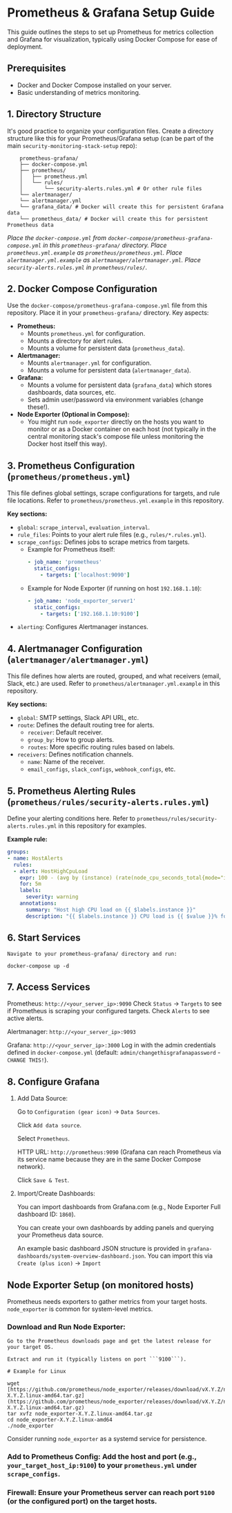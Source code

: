 # Prometheus & Grafana Setup Guide

This guide outlines the steps to set up Prometheus for metrics collection and Grafana for visualization, typically using Docker Compose for ease of deployment.

## Prerequisites

* Docker and Docker Compose installed on your server.
* Basic understanding of metrics monitoring.

## 1. Directory Structure

It's good practice to organize your configuration files. Create a directory structure like this for your Prometheus/Grafana setup (can be part of the main `security-monitoring-stack-setup` repo):

```
	prometheus-grafana/
	├── docker-compose.yml
	├── prometheus/
	│   ├── prometheus.yml
	│   └── rules/
	│       └── security-alerts.rules.yml # Or other rule files
	└── alertmanager/
	└──	alertmanager.yml
	└── grafana_data/ # Docker will create this for persistent Grafana data
	└── prometheus_data/ # Docker will create this for persistent Prometheus data
```

*Place the `docker-compose.yml` from `docker-compose/prometheus-grafana-compose.yml` in this `prometheus-grafana/` directory.*
*Place `prometheus.yml.example` as `prometheus/prometheus.yml`.*
*Place `alertmanager.yml.example` as `alertmanager/alertmanager.yml`.*
*Place `security-alerts.rules.yml` in `prometheus/rules/`.*

## 2. Docker Compose Configuration

Use the `docker-compose/prometheus-grafana-compose.yml` file from this repository. Place it in your `prometheus-grafana/` directory. Key aspects:

* **Prometheus:**
    * Mounts `prometheus.yml` for configuration.
    * Mounts a directory for alert rules.
    * Mounts a volume for persistent data (`prometheus_data`).
* **Alertmanager:**
    * Mounts `alertmanager.yml` for configuration.
    * Mounts a volume for persistent data (`alertmanager_data`).
* **Grafana:**
    * Mounts a volume for persistent data (`grafana_data`) which stores dashboards, data sources, etc.
    * Sets admin user/password via environment variables (change these!).
* **Node Exporter (Optional in Compose):**
    * You might run `node_exporter` directly on the hosts you want to monitor or as a Docker container on each host (not typically in the central monitoring stack's compose file unless monitoring the Docker host itself this way).

## 3. Prometheus Configuration (`prometheus/prometheus.yml`)

This file defines global settings, scrape configurations for targets, and rule file locations.
Refer to `prometheus/prometheus.yml.example` in this repository.

**Key sections:**
* `global`: `scrape_interval`, `evaluation_interval`.
* `rule_files`: Points to your alert rule files (e.g., `rules/*.rules.yml`).
* `scrape_configs`: Defines jobs to scrape metrics from targets.
    * Example for Prometheus itself:
      ```yaml
      - job_name: 'prometheus'
        static_configs:
          - targets: ['localhost:9090']
      ```
    * Example for Node Exporter (if running on host `192.168.1.10`):
      ```yaml
      - job_name: 'node_exporter_server1'
        static_configs:
          - targets: ['192.168.1.10:9100']
      ```
* `alerting`: Configures Alertmanager instances.

## 4. Alertmanager Configuration (`alertmanager/alertmanager.yml`)

This file defines how alerts are routed, grouped, and what receivers (email, Slack, etc.) are used.
Refer to `prometheus/alertmanager.yml.example` in this repository.

**Key sections:**
* `global`: SMTP settings, Slack API URL, etc.
* `route`: Defines the default routing tree for alerts.
    * `receiver`: Default receiver.
    * `group_by`: How to group alerts.
    * `routes`: More specific routing rules based on labels.
* `receivers`: Defines notification channels.
    * `name`: Name of the receiver.
    * `email_configs`, `slack_configs`, `webhook_configs`, etc.

## 5. Prometheus Alerting Rules (`prometheus/rules/security-alerts.rules.yml`)

Define your alerting conditions here.
Refer to `prometheus/rules/security-alerts.rules.yml` in this repository for examples.

**Example rule:**
```yaml
groups:
- name: HostAlerts
  rules:
  - alert: HostHighCpuLoad
    expr: 100 - (avg by (instance) (rate(node_cpu_seconds_total{mode="idle"}[5m])) * 100) > 80
    for: 5m
    labels:
      severity: warning
    annotations:
      summary: "Host high CPU load on {{ $labels.instance }}"
      description: "{{ $labels.instance }} CPU load is {{ $value }}% for the last 5 minutes."
```


## 6. Start Services

	Navigate to your prometheus-grafana/ directory and run:
```
docker-compose up -d
```

## 7. Access Services

Prometheus: ```http://<your_server_ip>:9090```
		Check ```Status``` -> ```Targets``` to see if Prometheus is scraping your configured targets.
		Check ```Alerts``` to see active alerts.

Alertmanager: ```http://<your_server_ip>:9093```

Grafana: ```http://<your_server_ip>:3000```
		Log in with the admin credentials defined in ```docker-compose.yml``` (default: ```admin/changethisgrafanapassword``` - ```CHANGE THIS!```).



## 8. Configure Grafana

  1.  Add Data Source:

      Go to ```Configuration (gear icon)``` -> ```Data Sources```.

      Click ```Add data source```.

      Select ```Prometheus```.

      HTTP URL: ```http://prometheus:9090``` (Grafana can reach Prometheus via its service name because they are in the same Docker Compose network).

      Click ```Save & Test```.



  2. Import/Create Dashboards:

      You can import dashboards from Grafana.com (e.g., Node Exporter Full dashboard ID: ```1860```).

      You can create your own dashboards by adding panels and querying your Prometheus data source.

      An example basic dashboard JSON structure is provided in ```grafana-dashboards/system-overview-dashboard.json```. You can import this via ```Create (plus icon)``` -> ```Import```


## Node Exporter Setup (on monitored hosts)

Prometheus needs exporters to gather metrics from your target hosts. ```node_exporter``` is common for system-level metrics.

### Download and Run Node Exporter:
    Go to the Prometheus downloads page and get the latest release for your target OS.

    Extract and run it (typically listens on port ```9100```).

```
# Example for Linux

wget [https://github.com/prometheus/node_exporter/releases/download/vX.Y.Z/node_exporter-X.Y.Z.linux-amd64.tar.gz](https://github.com/prometheus/node_exporter/releases/download/vX.Y.Z/node_exporter-X.Y.Z.linux-amd64.tar.gz)
tar xvfz node_exporter-X.Y.Z.linux-amd64.tar.gz
cd node_exporter-X.Y.Z.linux-amd64
./node_exporter
```

   Consider running ```node_exporter``` as a systemd service for persistence.


### Add to Prometheus Config: Add the host and port (e.g., ```your_target_host_ip:9100```) to your ```prometheus.yml``` under ```scrape_configs```.

### Firewall: Ensure your Prometheus server can reach port ```9100``` (or the configured port) on the target hosts.